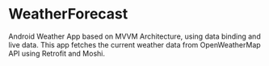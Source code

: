 # WeatherForecast

Android Weather App based on MVVM Architecture, using data binding and live data. This app fetches the current weather data from OpenWeatherMap API using Retrofit and Moshi.
